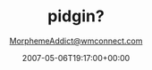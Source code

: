 ---
title: 'pidgin?'
posts: 4
hash: 't756'
author: 'MorphemeAddict@wmconnect.com'
date: 2007-05-06T19:17:00+00:00
sources:
  - http://forums.tokipona.org/viewtopic.php%3Ft=756.html
---